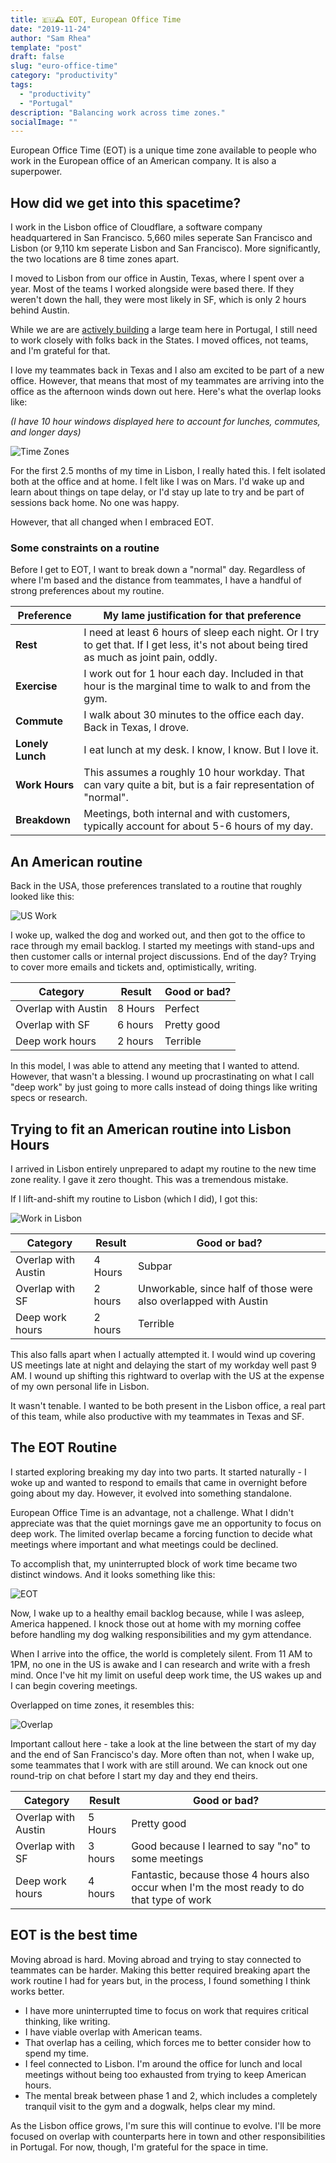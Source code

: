```yaml
---
title: 🇪🇺🕰️ EOT, European Office Time
date: "2019-11-24"
author: "Sam Rhea"
template: "post"
draft: false
slug: "euro-office-time"
category: "productivity"
tags:
  - "productivity"
  - "Portugal"
description: "Balancing work across time zones."
socialImage: ""
---
```


European Office Time (EOT) is a unique time zone available to people who work in the European office of an American company. It is also a superpower.

## How did we get into this spacetime?

I work in the Lisbon office of Cloudflare, a software company headquartered in San Francisco. 5,660 miles seperate San Francisco and Lisbon (or 9,110 km seperate Lisbon and San Francisco). More significantly, the two locations are 8 time zones apart.

I moved to Lisbon from our office in Austin, Texas, where I spent over a year. Most of the teams I worked alongside were based there. If they weren't down the hall, they were most likely in SF, which is only 2 hours behind Austin.

While we are are [actively building](https://www.cloudflare.com/careers/locations/lisbon/) a large team here in Portugal, I still need to work closely with folks back in the States. I moved offices, not teams, and I'm grateful for that.

I love my teammates back in Texas and I also am excited to be part of a new office. However, that means that most of my teammates are arriving into the office as the afternoon winds down out here. Here's what the overlap looks like:

*(I have 10 hour windows displayed here to account for lunches, commutes, and longer days)*

![Time Zones](../../../static/media/post-images/eot/timezones.png)

For the first 2.5 months of my time in Lisbon, I really hated this. I felt isolated both at the office and at home. I felt like I was on Mars. I'd wake up and learn about things on tape delay, or I'd stay up late to try and be part of sessions back home. No one was happy.

However, that all changed when I embraced EOT.

### Some constraints on a routine

Before I get to EOT, I want to break down a "normal" day. Regardless of where I'm based and the distance from teammates, I have a handful of strong preferences about my routine.

|Preference|My lame justification for that preference|
|---|---|
|**Rest**|I need at least 6 hours of sleep each night. Or I try to get that. If I get less, it's not about being tired as much as joint pain, oddly.|
|**Exercise**|I work out for 1 hour each day. Included in that hour is the marginal time to walk to and from the gym.|
|**Commute**|I walk about 30 minutes to the office each day. Back in Texas, I drove.|
|**Lonely Lunch**|I eat lunch at my desk. I know, I know. But I love it.|
|**Work Hours**|This assumes a roughly 10 hour workday. That can vary quite a bit, but is a fair representation of "normal".|
|**Breakdown**|Meetings, both internal and with customers, typically account for about 5-6 hours of my day.|

## An American routine

Back in the USA, those preferences translated to a routine that roughly looked like this:

![US Work](../../../static/media/post-images/eot/us-work.png)

I woke up, walked the dog and worked out, and then got to the office to race through my email backlog. I started my meetings with stand-ups and then customer calls or internal project discussions. End of the day? Trying to cover more emails and tickets and, optimistically, writing.

| Category | Result | Good or bad? |
|---|---|---|
| Overlap with Austin | 8 Hours | Perfect |
| Overlap with SF | 6 hours | Pretty good |
| Deep work hours | 2 hours | Terrible |

In this model, I was able to attend any meeting that I wanted to attend. However, that wasn't a blessing. I wound up procrastinating on what I call "deep work" by just going to more calls instead of doing things like writing specs or research.

## Trying to fit an American routine into Lisbon Hours

I arrived in Lisbon entirely unprepared to adapt my routine to the new time zone reality. I gave it zero thought. This was a tremendous mistake.

If I lift-and-shift my routine to Lisbon (which I did), I got this:

![Work in Lisbon](../../../static/media/post-images/eot/us-work-in-lisbon.png)

| Category | Result | Good or bad? |
|---|---|---|
| Overlap with Austin | 4 Hours | Subpar |
| Overlap with SF | 2 hours | Unworkable, since half of those were also overlapped with Austin |
| Deep work hours | 2 hours | Terrible |

This also falls apart when I actually attempted it. I would wind up covering US meetings late at night and delaying the start of my workday well past 9 AM. I wound up shifting this rightward to overlap with the US at the expense of my own personal life in Lisbon.

It wasn't tenable. I wanted to be both present in the Lisbon office, a real part of this team, while also productive with my teammates in Texas and SF.

## The EOT Routine

I started exploring breaking my day into two parts. It started naturally - I woke up and wanted to respond to emails that came in overnight before going about my day. However, it evolved into something standalone.

European Office Time is an advantage, not a challenge. What I didn't appreciate was that the quiet mornings gave me an opportunity to focus on deep work. The limited overlap became a forcing function to decide what meetings where important and what meetings could be declined.

To accomplish that, my uninterrupted block of work time became two distinct windows. And it looks something like this:

![EOT](../../../static/media/post-images/eot/eot.png)

Now, I wake up to a healthy email backlog because, while I was asleep, America happened. I knock those out at home with my morning coffee before handling my dog walking responsibilities and my gym attendance.

When I arrive into the office, the world is completely silent. From 11 AM to 1PM, no one in the US is awake and I can research and write with a fresh mind. Once I've hit my limit on useful deep work time, the US wakes up and I can begin covering meetings.

Overlapped on time zones, it resembles this:

![Overlap](../../../static/media/post-images/eot/eot-overlap.png)

Important callout here - take a look at the line between the start of my day and the end of San Francisco's day. More often than not, when I wake up, some teammates that I work with are still around. We can knock out one round-trip on chat before I start my day and they end theirs.


| Category | Result | Good or bad? |
|---|---|---|
| Overlap with Austin | 5 Hours | Pretty good |
| Overlap with SF | 3 hours | Good because I learned to say "no" to some meetings |
| Deep work hours | 4 hours | Fantastic, because those 4 hours also occur when I'm the most ready to do that type of work |

## EOT is the best time

Moving abroad is hard. Moving abroad and trying to stay connected to teammates can be harder. Making this better required breaking apart the work routine I had for years but, in the process, I found something I think works better.

* I have more uninterrupted time to focus on work that requires critical thinking, like writing.
* I have viable overlap with American teams.
* That overlap has a ceiling, which forces me to better consider how to spend my time.
* I feel connected to Lisbon. I'm around the office for lunch and local meetings without being too exhausted from trying to keep American hours.
* The mental break between phase 1 and 2, which includes a completely tranquil visit to the gym and a dogwalk, helps clear my mind.

As the Lisbon office grows, I'm sure this will continue to evolve. I'll be more focused on overlap with counterparts here in town and other responsibilities in Portugal. For now, though, I'm grateful for the space in time.